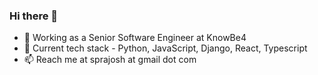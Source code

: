### Hi there 👋

- 🔭 Working as a Senior Software Engineer at KnowBe4
- 🌱 Current tech stack - Python, JavaScript, Django, React, Typescript
- 📫 Reach me at sprajosh at gmail dot com

